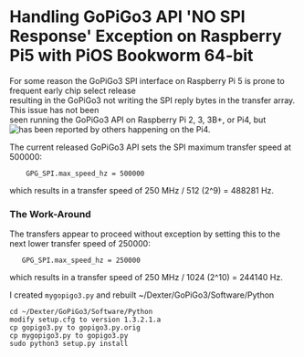 # Handling GoPiGo3 API 'NO SPI Response' Exception on Raspberry Pi5 with PiOS Bookworm 64-bit 

For some reason the GoPiGo3 SPI interface on Raspberry Pi 5 is prone to frequent early chip select release  
resulting in the GoPiGo3 not writing the SPI reply bytes in the transfer array.  This issue has not been  
seen running the GoPiGo3 API on Raspberry Pi 2, 3, 3B+, or Pi4, but ![has been reported by others happening  
on the Pi4.](https://github.com/raspberrypi/linux/issues/5655)  

The current released GoPiGo3 API sets the SPI maximum transfer speed at 500000:  
```
    GPG_SPI.max_speed_hz = 500000
```
which results in a transfer speed of 250 MHz / 512 (2^9) = 488281 Hz.  

### The Work-Around 

The transfers appear to proceed without exception by setting this to the next lower transfer speed of 250000:
```
   GPG_SPI.max_speed_hz = 250000
```
which results in a transfer speed of 250 MHz / 1024 (2^10) = 244140 Hz.  

I created ```mygopigo3.py``` and rebuilt ~/Dexter/GoPiGo3/Software/Python  
```
cd ~/Dexter/GoPiGo3/Software/Python
modify setup.cfg to version 1.3.2.1.a
cp gopigo3.py to gopigo3.py.orig
cp mygopigo3.py to gopigo3.py
sudo python3 setup.py install 
```

